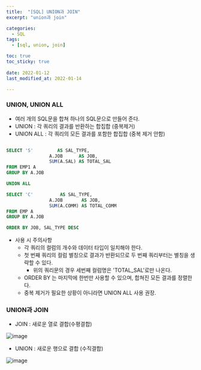 ```yaml
---
title:  "[SQL] UNION과 JOIN"
excerpt: "union과 join"

categories:
  - SQL
tags:
  - [sql, union, join]

toc: true
toc_sticky: true
 
date: 2022-01-12
last_modified_at: 2022-01-14

---
```


### UNION, UNION ALL
- 여러 개의 SQL문을 합쳐 하나의 SQL문으로 만들어 준다.
- UNION : 각 쿼리의 결과를 반환하는 합집합 (중복제거)
- UNION ALL : 각 쿼리의 모든 결과를 포함한 합집합 (중복 제거 안함)
```SQL

SELECT 'S'         AS SAL_TYPE,
				A.JOB      AS JOB,
				SUM(A.SAL) AS TOTAL_SAL
FROM EMP1 A
GROUP BY A.JOB

UNION ALL

SELECT 'C'          AS SAL_TYPE,
				A.JOB       AS JOB,
				SUM(A.COMM) AS TOTAL_COMM
FROM EMP A
GROUP BY A.JOB

ORDER BY JOB, SAL_TYPE DESC

```
- 사용 시 주의사항
  * 각 쿼리의 컬럼의 개수와 데이터 타입이 일치해야 한다.
  * 첫 번째 쿼리의 컬럼 별칭으로 결과가 반환되므로 두 번째 쿼리부터는 별칭을 생략할 수 있다.
    + 위의 쿼리문의 경우 세번째 컬럼명은 'TOTAL_SAL'로만 나온다.
  * ORDER BY 는 마지막에 한번만 사용할 수 있으며, 합쳐진 모든 결과를 정렬한다.
  * 중복 제거가 필요한 상황이 아니라면 UNION ALL 사용 권장.

### UNION과 JOIN
- JOIN : 새로운 열로 결합(수평결합)


![image](https://s3.us-west-2.amazonaws.com/secure.notion-static.com/3ad73b52-7ea7-4b0c-bd27-60a46f6f0412/Untitled.png?X-Amz-Algorithm=AWS4-HMAC-SHA256&X-Amz-Content-Sha256=UNSIGNED-PAYLOAD&X-Amz-Credential=AKIAT73L2G45EIPT3X45%2F20220113%2Fus-west-2%2Fs3%2Faws4_request&X-Amz-Date=20220113T034822Z&X-Amz-Expires=86400&X-Amz-Signature=146a26f83ceaab811a312cf37a67cbb686274df0d77b51847d63543d50af57fe&X-Amz-SignedHeaders=host&response-content-disposition=filename%20%3D%22Untitled.png%22&x-id=GetObject)

- UNION : 새로운 행으로 결합 (수직결합)


![image](https://s3.us-west-2.amazonaws.com/secure.notion-static.com/ef41d8d6-d350-4efe-b8ff-3d62d674150f/Untitled.png?X-Amz-Algorithm=AWS4-HMAC-SHA256&X-Amz-Content-Sha256=UNSIGNED-PAYLOAD&X-Amz-Credential=AKIAT73L2G45EIPT3X45%2F20220113%2Fus-west-2%2Fs3%2Faws4_request&X-Amz-Date=20220113T034922Z&X-Amz-Expires=86400&X-Amz-Signature=beeab442a5c0515442b38369de35a7e2d2de243904b4ab28f7153e3100d03f49&X-Amz-SignedHeaders=host&response-content-disposition=filename%20%3D%22Untitled.png%22&x-id=GetObject)
